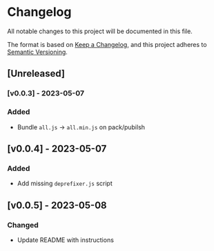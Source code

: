 # Changelog
All notable changes to this project will be documented in this file.

The format is based on [Keep a Changelog](https://keepachangelog.com/en/1.0.0/),
and this project adheres to [Semantic Versioning](https://semver.org/spec/v2.0.0.html).

## [Unreleased]

### [v0.0.3] - 2023-05-07

### Added
- Bundle `all.js` -> `all.min.js` on pack/pubilsh

## [v0.0.4] - 2023-05-07

### Added
- Add missing `deprefixer.js` script

## [v0.0.5] - 2023-05-08

### Changed
- Update README with instructions
